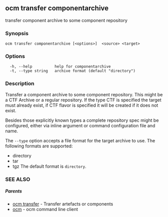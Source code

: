 ## ocm transfer componentarchive

transfer component archive to some component repository

### Synopsis

```
ocm transfer componentarchive [<options>]  <source> <target>
```

### Options

```
  -h, --help          help for componentarchive
  -t, --type string   archive format (default "directory")
```

### Description


Transfer a component archive to some component repository. This might
be a CTF Archive or a regular repository.
If the type CTF is specified the target must already exist, if CTF flavor
is specified it will be created if it does not exist.

Besides those explicitly known types a complete repository spec might be configured,
either via inline argument or command configuration file and name.

The <code>--type</code> option accepts a file format for the
target archive to use. The following formats are supported:
- directory
- tar
- tgz
The default format is <code>directory</code>.

### SEE ALSO

##### Parents

* [ocm transfer](ocm_transfer.md)	 - Transfer artefacts or components
* [ocm](ocm.md)	 - ocm command line client

